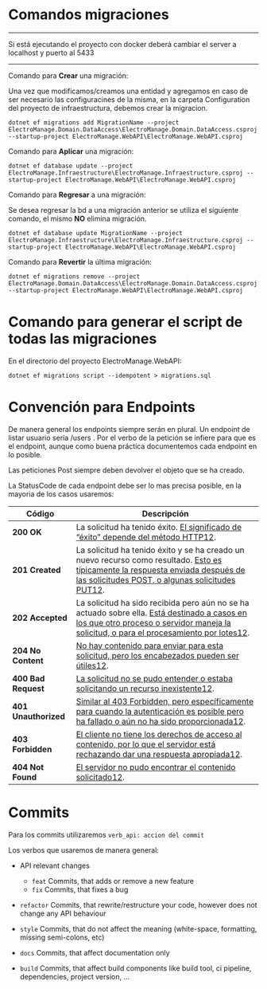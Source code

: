 # Comandos migraciones

----------------------------------------------------------------------------------------------------

Si está ejecutando el proyecto con docker deberá cambiar el server a localhost y puerto al 5433

-----------------------------------------

Comando para **Crear** una migración:

Una vez que modificamos/creamos una entidad y agregamos en caso de ser necesario las configuracines de la misma, en la carpeta Configuration del proyecto de infraestructura, debemos crear la migracion.

`dotnet ef migrations add MigrationName --project ElectroManage.Domain.DataAccess\ElectroManage.Domain.DataAccess.csproj --startup-project ElectroManage.WebAPI\ElectroManage.WebAPI.csproj`

Comando para **Aplicar** una migración:

`dotnet ef database update --project ElectroManage.Infraestructure\ElectroManage.Infraestructure.csproj --startup-project ElectroManage.WebAPI\ElectroManage.WebAPI.csproj`

Comando para **Regresar** a una migración:

Se desea regresar la bd a una migración anterior se utiliza el siguiente comando, el mismo **NO** elimina migración.

`dotnet ef database update MigrationName --project ElectroManage.Infraestructure\ElectroManage.Infraestructure.csproj --startup-project ElectroManage.WebAPI\ElectroManage.WebAPI.csproj`

Comando para **Revertir** la última migración:

`dotnet ef migrations remove --project ElectroManage.Domain.DataAccess\ElectroManage.Domain.DataAccess.csproj --startup-project ElectroManage.WebAPI\ElectroManage.WebAPI.csproj`

# Comando para generar el script de todas las migraciones

En el directorio del proyecto ElectroManage.WebAPI:

`dotnet ef migrations script --idempotent > migrations.sql`

# Convención para Endpoints

De manera general los endpoints siempre serán en plural. Un endpoint de listar usuario sería /users . Por el verbo de la petición se infiere para que es el endpoint, aunque como buena práctica documentemos cada endpoint en lo posible.

Las peticiones Post siempre deben devolver el objeto que se ha creado.

La StatusCode de cada endpoint debe ser lo mas precisa posible, en la mayoria de los casos usaremos:

| Código               | Descripción                                                                                                                                                                                                                                                                                                                                                                |
| -------------------- | -------------------------------------------------------------------------------------------------------------------------------------------------------------------------------------------------------------------------------------------------------------------------------------------------------------------------------------------------------------------------- |
| **200 OK**           | La solicitud ha tenido éxito. [El significado de “éxito” depende del método HTTP](https://developer.mozilla.org/en-US/docs/Web/HTTP/Status)[1](https://developer.mozilla.org/en-US/docs/Web/HTTP/Status)[2](https://en.wikipedia.org/wiki/List_of_HTTP_status_codes).                                                                                                      |
| **201 Created**      | La solicitud ha tenido éxito y se ha creado un nuevo recurso como resultado. [Esto es típicamente la respuesta enviada después de las solicitudes POST, o algunas solicitudes PUT](https://developer.mozilla.org/en-US/docs/Web/HTTP/Status)[1](https://developer.mozilla.org/en-US/docs/Web/HTTP/Status)[2](https://en.wikipedia.org/wiki/List_of_HTTP_status_codes).     |
| **202 Accepted**     | La solicitud ha sido recibida pero aún no se ha actuado sobre ella. [Está destinado a casos en los que otro proceso o servidor maneja la solicitud, o para el procesamiento por lotes](https://developer.mozilla.org/en-US/docs/Web/HTTP/Status)[1](https://developer.mozilla.org/en-US/docs/Web/HTTP/Status)[2](https://en.wikipedia.org/wiki/List_of_HTTP_status_codes). |
| **204 No Content**   | [No hay contenido para enviar para esta solicitud, pero los encabezados pueden ser útiles](https://developer.mozilla.org/en-US/docs/Web/HTTP/Status)[1](https://developer.mozilla.org/en-US/docs/Web/HTTP/Status)[2](https://en.wikipedia.org/wiki/List_of_HTTP_status_codes).                                                                                             |
| **400 Bad Request**  | [La solicitud no se pudo entender o estaba solicitando un recurso inexistente](https://developer.mozilla.org/en-US/docs/Web/HTTP/Status)[1](https://developer.mozilla.org/en-US/docs/Web/HTTP/Status)[2](https://en.wikipedia.org/wiki/List_of_HTTP_status_codes).                                                                                                         |
| **401 Unauthorized** | [Similar al 403 Forbidden, pero específicamente para cuando la autenticación es posible pero ha fallado o aún no ha sido proporcionada](https://developer.mozilla.org/en-US/docs/Web/HTTP/Status)[1](https://developer.mozilla.org/en-US/docs/Web/HTTP/Status)[2](https://en.wikipedia.org/wiki/List_of_HTTP_status_codes).                                                |
| **403 Forbidden**    | [El cliente no tiene los derechos de acceso al contenido, por lo que el servidor está rechazando dar una respuesta apropiada](https://developer.mozilla.org/en-US/docs/Web/HTTP/Status)[1](https://developer.mozilla.org/en-US/docs/Web/HTTP/Status)[2](https://en.wikipedia.org/wiki/List_of_HTTP_status_codes).                                                          |
| **404 Not Found**    | [El servidor no pudo encontrar el contenido solicitado](https://developer.mozilla.org/en-US/docs/Web/HTTP/Status)[1](https://developer.mozilla.org/en-US/docs/Web/HTTP/Status)[2](https://en.wikipedia.org/wiki/List_of_HTTP_status_codes).                                                                                                                                |

# Commits

Para los commits utilizaremos `verb_api: accion del commit`

Los verbos que usaremos de manera general:

- API relevant changes
  
  - `feat` Commits, that adds or remove a new feature
  - `fix` Commits, that fixes a bug

- `refactor` Commits, that rewrite/restructure your code, however does not change any API behaviour
  
- `style` Commits, that do not affect the meaning (white-space, formatting, missing semi-colons, etc)

- `docs` Commits, that affect documentation only

- `build` Commits, that affect build components like build tool, ci pipeline, dependencies, project version, ...
